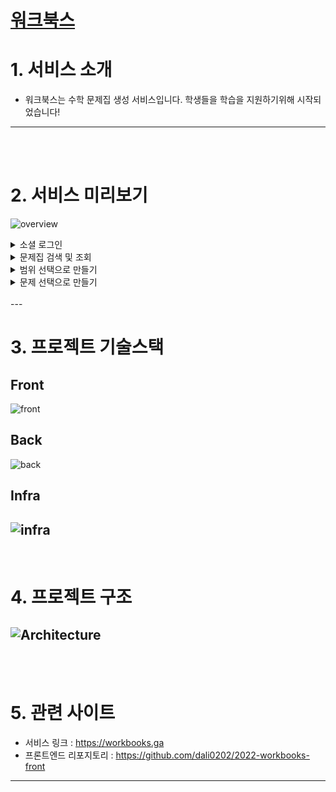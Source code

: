 # [워크북스](https://workbooks.ga)

# 1. 서비스 소개
* 워크북스는 수학 문제집 생성 서비스입니다. 학생들을 학습을 지원하기위해 시작되었습니다!
---
<br/>
<br/>

# 2. 서비스 미리보기
![overview](https://user-images.githubusercontent.com/93257581/176126032-7c1b7a8a-e92f-4fd0-9f11-8131c585b092.gif)

<details>
<summary>소셜 로그인</summary>
  <img src="https://user-images.githubusercontent.com/93257581/176123534-db420f2a-6c2a-4967-aa60-ee20f5ff315d.gif"/>
</details>

<details>
<summary>문제집 검색 및 조회</summary>
  <img src="https://user-images.githubusercontent.com/93257581/176121689-6c219a63-ac0a-4131-a472-ae017391e4d2.gif"/>
</details>

<details>
<summary>범위 선택으로 만들기</summary>
  <img src="https://user-images.githubusercontent.com/93257581/176122612-aecc764f-d3c1-4f13-9b8d-6054c9daf3bc.gif"/>
</details>

<details>
<summary>문제 선택으로 만들기</summary>
  <img src="https://user-images.githubusercontent.com/93257581/176117025-e6df4d41-230d-4a7b-8290-f90db6908e81.gif"/>
</details>
<br/>
---
<br/>


# 3. 프로젝트 기술스택
## Front
![front](https://user-images.githubusercontent.com/93257581/176088703-5d493cb6-6301-4dd8-8e07-819c6f7442fc.png)

## Back
![back](https://user-images.githubusercontent.com/93257581/176088723-b1efccbd-9626-4c99-976e-260900bce124.png)

## Infra
![infra](https://user-images.githubusercontent.com/93257581/176088737-642deb73-9b84-4b40-ac53-1285957fa9b0.png)
---
<br/>

# 4. 프로젝트 구조
![Architecture](https://user-images.githubusercontent.com/93257581/176100634-124251d4-681e-43c2-b2cb-9656a9694e1e.svg)
---
<br/>
<br/>

# 5. 관련 사이트
* 서비스 링크 : <https://workbooks.ga>
* 프론트엔드 리포지토리 : <https://github.com/dali0202/2022-workbooks-front>
---
<br/>
<br/>
